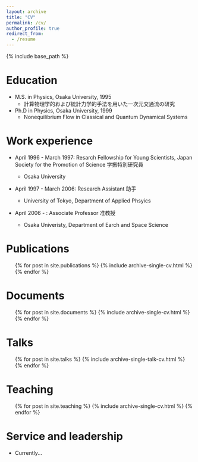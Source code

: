 ```yaml
---
layout: archive
title: "CV"
permalink: /cv/
author_profile: true
redirect_from:
  - /resume
---
```


{% include base_path %}

Education
======
* M.S. in Physics, Osaka University, 1995
  * 計算物理学的および統計力学的手法を用いた一次元交通流の研究
* Ph.D in Physics, Osaka University, 1999
  * Nonequilibrium Flow in Classical and Quantum Dynamical Systems

Work experience
======
* April 1996 - March 1997: Resarch Fellowship for Young Scientists, Japan Society for the Promotion of Science 学振特別研究員
  * Osaka University

* April 1997 - March 2006: Research Assistant 助手
  * University of Tokyo, Department of Applied Phsyics

* April 2006 - : Associate Professor 准教授
  * Osaka Univeristy, Department of Earch and Space Science


Publications
======
  <ul>{% for post in site.publications %}
    {% include archive-single-cv.html %}
  {% endfor %}</ul>

Documents
=====
  <ul>{% for post in site.documents %}
    {% include archive-single-cv.html %}
  {% endfor %}</ul>

Talks
======
  <ul>{% for post in site.talks %}
    {% include archive-single-talk-cv.html %}
  {% endfor %}</ul>

Teaching
======
  <ul>{% for post in site.teaching %}
    {% include archive-single-cv.html %}
  {% endfor %}</ul>

Service and leadership
======
* Currently...

